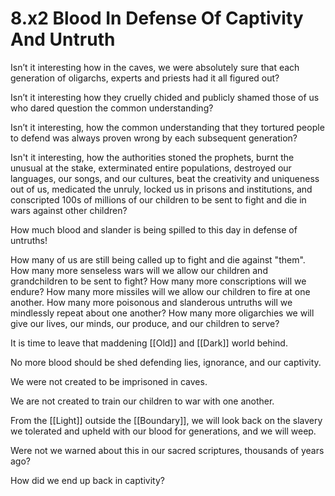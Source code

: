 # 8.x2 Blood In Defense Of Captivity And Untruth

Isn’t it interesting how in the caves, we were absolutely sure that each generation of oligarchs, experts and priests had it all figured out? 

Isn’t it interesting how they cruelly chided and publicly shamed those of us who dared question the common understanding?  

Isn’t it interesting, how the common understanding that they tortured people to defend was always proven wrong by each subsequent generation?  

Isn't it interesting, how the authorities stoned the prophets, burnt the unusual at the stake, exterminated entire populations, destroyed our languages, our songs, and our cultures, beat the creativity and uniqueness out of us, medicated the unruly, locked us in prisons and institutions, and conscripted 100s of millions of our children to be sent to fight and die in wars against other children? 

How much blood and slander is being spilled to this day in defense of untruths! 

How many of us are still being called up to fight and die against "them". How many more senseless wars will we allow our children and grandchildren to be sent to fight? How many more conscriptions will we endure? How many more missiles will we allow our children to fire at one another. How many more poisonous and slanderous untruths will we mindlessly repeat about one another? How many more oligarchies we will give our lives, our minds, our produce, and our children to serve? 

It is time to leave that maddening [[Old]] and [[Dark]] world behind. 

No more blood should be shed defending lies, ignorance, and our captivity. 

We were not created to be imprisoned in caves.  

We are not created to train our children to war with one another. 

From the [[Light]] outside the [[Boundary]], we will look back on the slavery we tolerated and upheld with our blood for generations, and we will weep. 

Were not we warned about this in our sacred scriptures, thousands of years ago? 

How did we end up back in captivity? 
